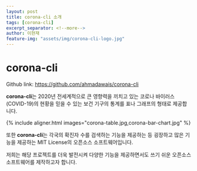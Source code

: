 ```yaml
---
layout: post
title: corona-cli 소개
tags: [corona-cli]
excerpt_separator: <!--more-->
author: 이현재
feature-img: "assets/img/corona-cli-logo.jpg"
---
```

# corona-cli  

Github link: <https://github.com/ahmadawais/corona-cli>

**corona-cli**는 2020년 전세계적으로 큰 영향력을 끼치고 있는 코로나 바이러스 (COVID-19)의 현황을 믿을 수 있는 보건 기구의 통계를 표나 그래프의 형태로 제공합니다.

{% include aligner.html images="corona-table.jpg,corona-bar-chart.jpg" %}

또한  **corona-cli**는 각국의 확진자 수를 검색하는 기능을 제공하는 등 굉장하고 많은 기능을 제공하는 MIT License의 오픈소스 소프트웨어입니다.

저희는 해당 프로젝트를 더욱 발전시켜 다양한 기능을 제공하면서도 쓰기 쉬운 오픈소스 소프트웨어를 제작하고자 합니다.  